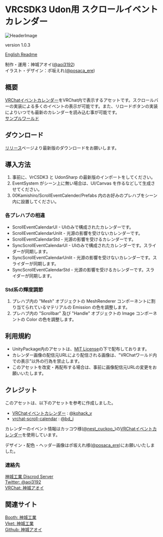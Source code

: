 # VRCSDK3 Udon用 スクロールイベントカレンダー
![HeaderImage](https://s2.booth.pm/b2209dbe-e926-43e3-ba9e-c8fe82d00574/i/2764234/0f50c7ee-b9bd-4a71-8222-0bfb97f44e5b_base_resized.jpg)

version 1.0.3  

[English Readme][00]

制作・運用：神城アオイ([@aoi3192][01])  
イラスト・デザイン：ポ坂えれ([@posaca_ere][02])  

## 概要
[VRChatイベントカレンダー][11]をVRChat内で表示するアセットです。スクロールバーの実装による多くのイベントの表示が可能です。また、リロードボタンの実装によりいつでも最新のカレンダーを読み込む事が可能です。  
[サンプルワールド][12]  

## ダウンロード
[リリース][21]ページより最新版のダウンロードをお願いします。  

## 導入方法
1. 事前に、VrCSDK3 と UdonSharp の最新版のインポートをしてください。
2. EventSystem がシーン上に無い場合は、UI/Canvas を作るなどして生成させてください。  
3. 00Kamishiro/ScrollEventCalender/Prefabs 内のお好みのプレハブをシーン内に設置してください。  

### 各プレハブの相違
* ScrollEventCalendarUI - UIのみで構成されたカレンダーです。  
* ScrollEventCalendarUnlit - 光源の影響を受けないカレンダーです。  
* ScrollEventCalendarStd - 光源の影響を受けるカレンダーです。  
* SyncScrollEventCalendarUI - UIのみで構成されたカレンダーです。スライダーが同期します。  
* SyncScrollEventCalendarUnlit - 光源の影響を受けないカレンダーです。スライダーが同期します。  
* SyncScrollEventCalendarStd - 光源の影響を受けるカレンダーです。スライダーが同期します。  

### Std系の輝度調節
1. プレハブ内の "Mesh" オブジェクトの MeshRenderer コンポーネントに割り当てられているマテリアルの Emission の色を調整します。  
2. プレハブ内の "Scrollbar" 及び "Handle" オブジェクトの Image コンポーネントの Color の色を調整します。  

## 利用規約
* UnityPackage内のアセットは、[MIT License][61]の下で配布しております。  
* カレンダー画像の配信元URLにより配信される画像は、"VRChatワールド内での表示"以外の行為を禁止します。  
* このアセットを改変・再配布する場合は、事前に画像配信元URLの変更をお願いいたします。  

## クレジット
このアセットは、以下のアセットを参考に作成しました。
* [VRChatイベントカレンダー][71] : [@kohack_v][72]  
* [vrchat-scroll-calendar][73] : [@bd_j][74]  
  
カレンダーのイベント情報はカッコウ様([@nest_cuckoo_][75])の[VRChatイベントカレンダー][76]を使用しています。  
  
デザイン・配色・ヘッダー画像はポ坂えれ様([@posaca_ere][77])にお願いいたしました。  

### 連絡先
[神城工業 Discrod Server][81]  
[Twitter: @aoi3192][82]  
[VRChat: 神城アオイ][83]  

## 関連サイト
[Booth: 神城工業][91]  
[Vket: 神城工業][92]  
[Github: 神城アオイ][93]  

[00]:https://github.com/AoiKamishiro/VRChatUdon_ScrollEventCalendar/blob/master/Assets/00Kamishiro/ScrollEventCalendar/README-en.md
[01]:https://twitter.com/aoi3192
[02]:https://twitter.com/posaca_ere
[11]:https://sites.google.com/view/vrchat-event
[12]:https://vrchat.com/home/world/wrld_7540f98a-df30-477f-8af3-2868ffec0863
[21]:https://github.com/AoiKamishiro/VRChatUdon_ScrollEventCalendar/releases
[61]:LICENSE-MIT.txt
[71]:https://booth.pm/ja/items/1223535
[72]:https://twitter.com/kohack_v
[73]:https://github.com/bdunderscore/vrchat-scroll-calendar
[74]:https://twitter.com/bd_j
[75]:https://twitter.com/nest_cuckoo_
[76]:https://sites.google.com/view/vrchat-event
[77]:https://twitter.com/posaca_ere
[81]:https://discord.gg/NG3DxyYkCf
[82]:https://twitter.com/aoi3192
[83]:https://www.vrchat.com/home/user/usr_19514816-2cf8-43cc-a046-9e2d87d15af7
[91]:https://kamishirolab.booth.pm/
[92]:https://www.v-market.work/ec/shops/1810/detail/
[93]:https://github.com/AoiKamishiro